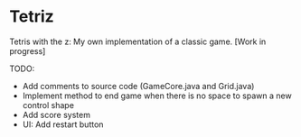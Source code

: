 # Tetriz
Tetris with the z: My own implementation of a classic game. [Work in progress]

TODO:  
- Add comments to source code (GameCore.java and Grid.java)
- Implement method to end game when there is no space to spawn a new control shape
- Add score system
- UI: Add restart button
